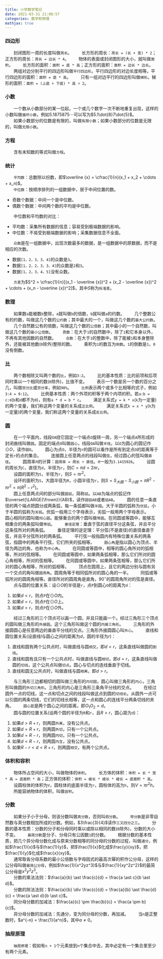 ```yaml
---
title: 小学数学笔记
date: 2021-03-31 21:08:57
categories: 数学和物理
mathjax: true
---
```

### 四边形

&emsp;&emsp;封闭图形一周的长度叫做`周长`。<!--more-->
&emsp;&emsp;长方形的周长：`周长 = (长 + 宽) * 2`；正方形的周长：`周长 = 边长 * 4`。
&emsp;&emsp;物体的表面或封闭图形的大小，就叫做`面积`。
&emsp;&emsp;长方形的面积：`面积 = 底 * 高`；正方形的面积：`面积 = 边长 * 边长`。
&emsp;&emsp;两组对边分别平行的四边形叫做`平行四边形`。平行四边形的对边长度相等。平行四边形的面积：`面积 = 底 * 高`。
&emsp;&emsp;只有一组对边平行的四边形叫做`梯形`。梯形的面积：`面积 = (上底 + 下底) * 高 ÷ 2`。

### 小数

&emsp;&emsp;一个数从小数部分的某一位起，一个或几个数字一次不断地重复出现，这样的小数叫做`循环小数`，例如$5.1875875\cdots$可以写为$5.1\dot{8}7\dot{5}$。<br>
&emsp;&emsp;如果小数部分的位数是有限的，叫做`有限小数`；如果小数部分的位数是无限的，叫做`无限小数`。

### 方程

&emsp;&emsp;含有未知数的等式叫做`方程`。

### 统计

&emsp;&emsp;`平均数`：总数除以份数，即$\overline {x} = \cfrac{1}{n}(x_1 + x_2 + \cdots + x_n)$。<br>
&emsp;&emsp;`中位数`：按顺序排列的一组数据中，居于中间位置的数。

- 奇数个数据：中间一个是中位数。
- 偶数个数据：中间两个数的平均是中位数。

&emsp;&emsp;中位数和平均数的对比：

- 平均数：采集所有数据的信息；容易受到极端数据的影响。
- 中位数：不易受到极端数据的影响；采集数据信息不全面。

&emsp;&emsp;`众数`是在一组数据中，出现次数最多的数据，是一组数据中的原数据，而不是相应的次数。

- 数据`[1，2，3，3，4]`的众数是`3`。
- 数据`[1，2，2，3，3，4]`的众数是`2`和`3`。
- 数据`[1，2，3，4，5]`没有众数。

&emsp;&emsp;`方差`为$S^2 = \cfrac{1}{n}[(x_1 - \overline {x})^2 + (x_2 - \overline {x})^2 + \cdots + (x_n - \overline {x})^2]$，其中$S$称为`标准差`。

### 数理

&emsp;&emsp;如果数`a`能被数`b`整除，`a`就叫做`b`的倍数，`b`就叫做`a`的约数。
&emsp;&emsp;几个整数公有的约数，叫做这几个数的`公约数`；其中最大的一个，叫做这几个数的`最大公约数`。
&emsp;&emsp;几个自然数公有的倍数，叫做这几个数的`公倍数`；其中最小的一个自然数，叫做这几个数的`最小公倍数`。
&emsp;&emsp;`质数`：在大于`1`的自然数中，除了`1`和它本身以外，不再有其他因数的自然数。
&emsp;&emsp;`合数`：在大于`1`的整数中，除了能被`1`和本身整除外，还能被其他数(`0`除外)整除的数。
&emsp;&emsp;乘积为`1`的数互为`倒数`。`1`的倒数是`1`，`0`没有倒数。

### 比

&emsp;&emsp;两个数相除又叫两个数的`比`，例如`3:2`。
&emsp;&emsp;比的基本性质：比的前项和后项同时乘以一个相同的数(`0`除外)，比值不变。
&emsp;&emsp;表示一个数是另一个数的百分之几，叫做`百分比`或`百分率`，例如`90%`。
&emsp;&emsp;`比例`表示两个或多个比相等的式子，例如`3:4 = 9:12`。
&emsp;&emsp;比例基本性质：两个外项的积等于两个内项的积。若`a:b = c:d`(`b`和`d`都不为`0`)，则有`a * d = b * c`。
&emsp;&emsp;满足关系式`y = k * x`(`k`为一定量)的两个变量，我们称这两个变量的关系成`正比例`。
&emsp;&emsp;满足关系式`k = x * y`(`k`为一定量)的两个变量，我们称这两个变量的关系成`反比例`。

### 圆

&emsp;&emsp;在一个平面内，线段`OA`绕它固定一个端点`O`旋转一周，另一个端点`A`所形成的封闭曲线叫做`圆`。固定的端点`O`叫做`圆心`，线段`OA`叫做`半径`。以`O`为圆心的圆记作$\odot O$，读作`圆O`。
&emsp;&emsp;圆心为点`O`，半径为`r`的圆可以看作是所有到定点`O`的距离等于定长`r`的点的集合。
&emsp;&emsp;连接圆上任意两点的线段叫做`弦`，经过圆心的弦叫做`直径`。
&emsp;&emsp;圆周率$\pi$的计算：`圆周率 = 周长 ÷ 直径`。$\pi$一般为`3.1415926`。
&emsp;&emsp;设圆的周长为`C`，直径为`d`，半径为`r`，则$C = \pi d = 2 \pi r$。<br>
&emsp;&emsp;设圆的面积为`S`，半径为`r`，则$S = \pi r^{2}$。<br>
&emsp;&emsp;设环的面积为`S`，大圆半径为`R`，小圆半径为`r`，则$S = S_{大圆} - S_{小圆} = \pi R^{2} - \pi r^{2} = \pi (R^{2} - r^{2})$。<br>
&emsp;&emsp;圆上任意两点间的部分叫做`圆弧`，简称`弧`。以`AB`为端点的弧记作$\overset{\LARGE{\frown}}{AB}$，读作`圆弧AB`或者`弧AB`。
&emsp;&emsp;圆的任意一条直径的两个端点把圆分成两条弧，每一条弧都叫做`半圆`。大于半圆的弧称为`优弧`，小于半圆的弧称为`劣弧`。优弧一般用三个字母表示，劣弧一般用两个字母表示。
&emsp;&emsp;圆心相同的圆叫做`同心圆`。能够重合的两个圆叫做`等圆`。在同圆或等圆中，能够互相重合的两条弧叫做`等弧`。
&emsp;&emsp;`垂径定理`：垂直于弦的直径平分这条弦，并且平分这条弦所对的两条弧。
&emsp;&emsp;垂径定理的逆定理：平分弦(不是直径)的直径垂直于弦，并且平分弦所对的两条弧。
&emsp;&emsp;平行弦一般指圆内有特殊位置关系的两条弦，指圆中的两条平行弦，它们所夹的弧相等。
&emsp;&emsp;`圆心角`是指以圆心为顶点、半径为两边的角，也称为`中心角`。
&emsp;&emsp;在同圆或等圆中，相等的圆心角所对的弧相等，所对的弦相等。
&emsp;&emsp;在同圆或等圆中，如果两条弧相等，那么它们所对的圆心角相等，所对的弦相等。
&emsp;&emsp;在同圆或等圆中，如果两条弦相等，那么它们所对的圆心角相等，所对的弧相等。
&emsp;&emsp;顶点在圆周上，且它的两边分别与圆有另一个交点的角叫做`圆周角`。圆周角等于相同弧所对的圆心角的一半。
&emsp;&emsp;同弧或等弧所对的圆周角相等。直径所对的圆周角是直角，$90^{\circ}$的圆周角所对的弦是直径。<br>
&emsp;&emsp;点与圆的位置关系：设$\odot O$的半径是`r`，点`P`到圆心`O`的距离为`d`：

1. 如果$d < r$，则点`P`在$\odot O$内。
2. 如果$d = r$，则点`P`在$\odot O$上。
3. 如果$d > r$，则点`P`在$\odot O$外。

&emsp;&emsp;经过三角形的三个顶点可以画一个圆，并且只能画一个。经过三角形三个顶点的圆叫做三角形的`外接圆`。这个三角形叫做这个圆的`内接三角形`。
&emsp;&emsp;三角形的外接圆圆心是任意两边的垂直平分线的交点。三角形外接圆圆心叫`外心`。
&emsp;&emsp;直线和圆位置关系(设直线$l$与圆心之间的距离为$d$，圆的半径为$r$)：

1. 直线和圆有两个公共点时，叫做直线与圆`相交`，即$d < r$，这条直线叫做圆的`割线`。
2. 直线和圆有且只有一个公共点时，叫做直线与圆`相切`，即$d = r$，这条直线叫做圆的`切线`，这个公共点叫做`切点`。圆心与切点的连线垂直于切线。
3. 直线和圆无公共点时，叫做直线与圆`相离`，即$d > r$。

&emsp;&emsp;与三角形三边都相切的圆叫做三角形的`内切圆`，圆心叫做三角形的`内心`，三角形叫做圆的`外切三角形`。三角形的内心是三角形三条角平分线的交点。
&emsp;&emsp;在经过圆外一点的切线，这一点和切点之间的线段叫做这点到圆的`切线长`。从圆外一点可以引圆的两条切线，它们的切线长相等，这一点和圆心的连线平分两条切线的夹角。
&emsp;&emsp;`圆心距`是两个圆心之间的距离，即$O_{1}O_{2} = d$。<br>
&emsp;&emsp;圆与圆的位置关系(设两个圆的半径为`R`和`r`，且$R > r$，圆心距为`d`)：

1. 如果$d > R + r$，则两圆`外离`，没有公共点。
2. 如果$d = R + r$，则两圆`外切`，只有一个公共点。
3. 如果$d = R - r$，则两圆`内切`，只有一个公共点。
4. 如果$d < R - r$，则两圆`内含`，没有公共点。
5. 如果$R - r < d < R + r$，则两圆`相交`，有两个公共点。

### 体积和容积

&emsp;&emsp;物体所占空间的大小，叫做物体的`体积`。
&emsp;&emsp;长方体的体积：`体积 = 长 * 宽 * 高 = 底面积 * 高`；正方体的体积：`体积 = 棱长 * 棱长 * 棱长 = 底面积 * 高`。
&emsp;&emsp;设圆柱体的体积为`V`，圆柱体的底面半径为`r`，圆柱体的高为`h`，则$V = \pi r^{2} h$。<br>
&emsp;&emsp;所能容纳物体的体积，叫做`容积`。

### 分数

&emsp;&emsp;如果分子小于分母，则该分数叫做`真分数`，否则叫`假分数`。
&emsp;&emsp;`带分数`是非零自然数与真分数相加所成的分数。例如，$3\frac{3}{4}$读作`三又四分之三`。
&emsp;&emsp;分数的基本性质：分数的分子和分母同时乘以或除以相同的数(`0`除外)，分数的大小不变。
&emsp;&emsp;`最简分数`是分子、分母只有公因数`1`的分数。
&emsp;&emsp;根据分数的基本性质，把几个异分母分数化成与原来分数相等的同分母的分数的过程，叫做`通分`，例如$\frac{1}{x}$与$\frac{1}{y}$，把$\frac{1}{x}$化成$\frac{y}{xy}$，把$\frac{1}{y}$化成$\frac{x}{xy}$。<br>
&emsp;&emsp;通常取各分母系数的最小公倍数与字母因式的最高次幂的积作公分母，这样的公分母叫做`最简公分母`，例如$\frac{1}{x^2yz^3}$与$\frac{1}{xy^2z^2}$的最简公分母是$x^2y^2z^3$。<br>
&emsp;&emsp;分数的乘法法则：$\frac{a}{b} \ast \frac{c}{d} = \frac{a \ast c}{b \ast d}$。<br>
&emsp;&emsp;分数的除法法则：$\frac{a}{b} \div \frac{c}{d} = \frac{a}{b} \ast \frac{d}{c} = \frac{a \ast d}{b \ast c}$。<br>
&emsp;&emsp;同分母分数的加减法：$\frac{a}{c} \pm \frac{b}{c} = \frac{a \pm b}{c}$。<br>
&emsp;&emsp;异分母分数的加减法：先通分，变为同分母的分数，再加减。
&emsp;&emsp;当`n`是正整数时，$a^{-n} = \frac{1}{a^n}$，其中$a \neq 0$。<br>

### 抽屉原理

&emsp;&emsp;`抽屉原理`：假如有`n + 1`个元素放到`n`个集合中去，其中必定有一个集合里至少有两个元素。
